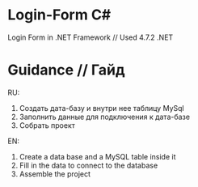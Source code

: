 # Login-Form C# 
Login Form in .NET Framework // Used 4.7.2 .NET 

# Guidance // Гайд

RU:
1. Создать дата-базу и внутри нее таблицу MySql
2. Заполнить данные для подключения к дата-базе 
3. Собрать проект

EN:
1. Create a data base and a MySQL table inside it
2. Fill in the data to connect to the database 
3. Assemble the project
